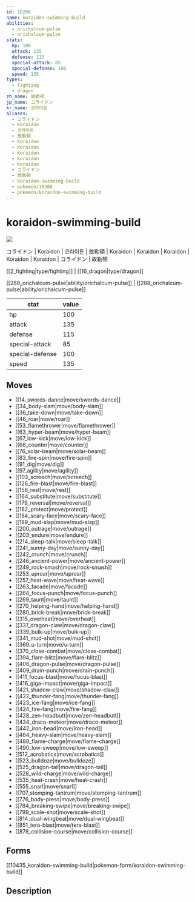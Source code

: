 ```yaml
---
id: 10266
name: koraidon-swimming-build
abilities:
  - orichalcum-pulse
  - orichalcum-pulse
stats:
  hp: 100
  attack: 135
  defense: 115
  special-attack: 85
  special-defense: 100
  speed: 135
types:
  - fighting
  - dragon
zh_name: 故勒顿
jp_name: コライドン
kr_name: 코라이돈
aliases:
  - コライドン
  - Koraidon
  - 코라이돈
  - 故勒頓
  - Koraidon
  - Koraidon
  - Koraidon
  - Koraidon
  - Koraidon
  - コライドン
  - 故勒顿
  - koraidon-swimming-build
  - pokemon/10266
  - pokemon/koraidon-swimming-build
---
```

# koraidon-swimming-build

![](null)

コライドン | Koraidon | 코라이돈 | 故勒頓 | Koraidon | Koraidon | Koraidon | Koraidon | Koraidon | コライドン | 故勒顿

[[2_fighting|type/fighting]] | [[16_dragon|type/dragon]]

[[288_orichalcum-pulse|ability/orichalcum-pulse]] | [[288_orichalcum-pulse|ability/orichalcum-pulse]]

|stat|value|
|---|---|
|hp|100|
|attack|135|
|defense|115|
|special-attack|85|
|special-defense|100|
|speed|135|


## Moves

- [[14_swords-dance|move/swords-dance]]
- [[34_body-slam|move/body-slam]]
- [[36_take-down|move/take-down]]
- [[46_roar|move/roar]]
- [[53_flamethrower|move/flamethrower]]
- [[63_hyper-beam|move/hyper-beam]]
- [[67_low-kick|move/low-kick]]
- [[68_counter|move/counter]]
- [[76_solar-beam|move/solar-beam]]
- [[83_fire-spin|move/fire-spin]]
- [[91_dig|move/dig]]
- [[97_agility|move/agility]]
- [[103_screech|move/screech]]
- [[126_fire-blast|move/fire-blast]]
- [[156_rest|move/rest]]
- [[164_substitute|move/substitute]]
- [[179_reversal|move/reversal]]
- [[182_protect|move/protect]]
- [[184_scary-face|move/scary-face]]
- [[189_mud-slap|move/mud-slap]]
- [[200_outrage|move/outrage]]
- [[203_endure|move/endure]]
- [[214_sleep-talk|move/sleep-talk]]
- [[241_sunny-day|move/sunny-day]]
- [[242_crunch|move/crunch]]
- [[246_ancient-power|move/ancient-power]]
- [[249_rock-smash|move/rock-smash]]
- [[253_uproar|move/uproar]]
- [[257_heat-wave|move/heat-wave]]
- [[263_facade|move/facade]]
- [[264_focus-punch|move/focus-punch]]
- [[269_taunt|move/taunt]]
- [[270_helping-hand|move/helping-hand]]
- [[280_brick-break|move/brick-break]]
- [[315_overheat|move/overheat]]
- [[337_dragon-claw|move/dragon-claw]]
- [[339_bulk-up|move/bulk-up]]
- [[341_mud-shot|move/mud-shot]]
- [[369_u-turn|move/u-turn]]
- [[370_close-combat|move/close-combat]]
- [[394_flare-blitz|move/flare-blitz]]
- [[406_dragon-pulse|move/dragon-pulse]]
- [[409_drain-punch|move/drain-punch]]
- [[411_focus-blast|move/focus-blast]]
- [[416_giga-impact|move/giga-impact]]
- [[421_shadow-claw|move/shadow-claw]]
- [[422_thunder-fang|move/thunder-fang]]
- [[423_ice-fang|move/ice-fang]]
- [[424_fire-fang|move/fire-fang]]
- [[428_zen-headbutt|move/zen-headbutt]]
- [[434_draco-meteor|move/draco-meteor]]
- [[442_iron-head|move/iron-head]]
- [[484_heavy-slam|move/heavy-slam]]
- [[488_flame-charge|move/flame-charge]]
- [[490_low-sweep|move/low-sweep]]
- [[512_acrobatics|move/acrobatics]]
- [[523_bulldoze|move/bulldoze]]
- [[525_dragon-tail|move/dragon-tail]]
- [[528_wild-charge|move/wild-charge]]
- [[535_heat-crash|move/heat-crash]]
- [[555_snarl|move/snarl]]
- [[707_stomping-tantrum|move/stomping-tantrum]]
- [[776_body-press|move/body-press]]
- [[784_breaking-swipe|move/breaking-swipe]]
- [[799_scale-shot|move/scale-shot]]
- [[814_dual-wingbeat|move/dual-wingbeat]]
- [[851_tera-blast|move/tera-blast]]
- [[878_collision-course|move/collision-course]]

## Forms



[[10435_koraidon-swimming-build|pokemon-form/koraidon-swimming-build]]

## Description



